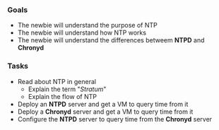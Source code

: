
### Goals
- The newbie will understand the purpose of NTP
- The newbie will understand how NTP works
- The newbie will understand the differences betweem **NTPD** and **Chronyd**

### Tasks
- Read about NTP in general
  - Explain the term "_Stratum_"
  - Explain the flow of NTP
- Deploy an **NTPD** server and get a VM to query time from it
- Deploy a **Chronyd** server and get a VM to query time from it
- Configure the **NTPD** server to query time from the **Chronyd** server